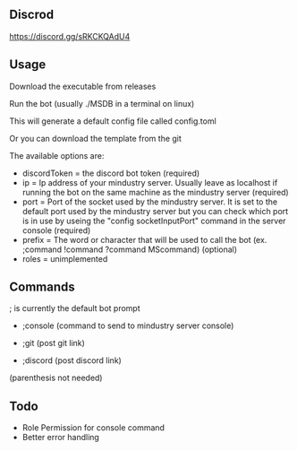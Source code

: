 ## Discrod
https://discord.gg/sRKCKQAdU4

## Usage
Download the executable from releases

Run the bot (usually ./MSDB in a terminal on linux)

This will generate a default config file called config.toml  

Or you can download the template from the git

The available options are:

- discordToken = the discord bot token (required)
- ip = Ip address of your mindustry server.  Usually leave as localhost if running the bot on the same machine as the mindustry server (required)
- port = Port of the socket used by the mindustry server.  It is set to the default port used by the mindustry server but you can check which port is in use by useing the "config socketInputPort" command in the server console (required)
- prefix = The word or character that will be used to call the bot (ex. ;command !command ?command MScommand) (optional)
- roles = unimplemented

## Commands
; is currently the default bot prompt

- ;console (command to send to mindustry server console)

- ;git (post git link)

- ;discord (post discord link)

(parenthesis not needed)


## Todo
- Role Permission for console command
- Better error handling 
